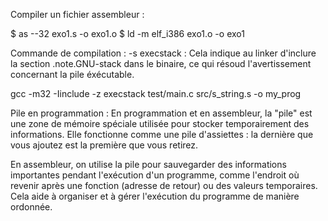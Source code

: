 Compiler un fichier assembleur : 

$ as --32 exo1.s -o exo1.o
$ ld -m elf_i386 exo1.o -o exo1

Commande de compilation : 
-s execstack : Cela indique au linker d'inclure la section .note.GNU-stack dans le binaire, ce qui résoud l'avertissement concernant la pile éxécutable.

gcc -m32 -Iinclude -z execstack test/main.c src/s_string.s -o my_prog


Pile en programmation : 
En programmation et en assembleur, la "pile" est une zone de mémoire spéciale utilisée pour stocker temporairement des informations. Elle fonctionne comme une pile d'assiettes : la dernière que vous ajoutez est la première que vous retirez.

En assembleur, on utilise la pile pour sauvegarder des informations importantes pendant l'exécution d'un programme, comme l'endroit où revenir après une fonction (adresse de retour) ou des valeurs temporaires. Cela aide à organiser et à gérer l'exécution du programme de manière ordonnée.